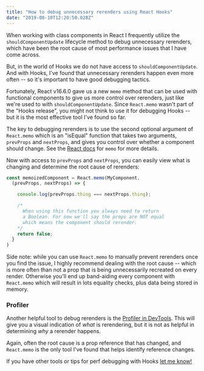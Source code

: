 ```yaml
---
title: "How to debug unnecessary rerenders using React Hooks"
date: "2019-08-10T12:20:50.028Z"
---
```


When working with class components in React I frequently utilize the `shouldComponentUpdate` lifecycle method to debug unnecessary rerenders, which have been the root cause of most performance issues that I have come across.

But, in the world of Hooks we do not have access to `shouldComponentUpdate`. And with Hooks, I've found that unnecessary rerenders happen even more often -- so it's important to have good debugging tactics.

Fortunately, React v16.6.0 gave us a new `memo` method that can be used with functional components to give us more control over rerenders, just like we're used to with `shouldComponentUpdate`. Since `React.memo` wasn't part of the "Hooks release", you might not think to use it for debugging Hooks -- but it is the most effective tool I've found so far.

The key to debugging rerenders is to use the second optional argument of `React.memo` which is an "isEqual" function that takes two arguments, `prevProps` and `nextProps`, and gives you control over whether a component should change. See the [React docs](https://reactjs.org/docs/react-api.html#reactmemo) for `memo` for more details.

Now with access to `prevProps` and `nextProps`, you can easily view what is changing and determine the root cause of rerenders:

```js
const memoizedComponent = React.memo(MyComponent, 
  (prevProps, nextProps) => {

    console.log(prevProps.thing === nextProps.thing);

    /*
      When using this function you always need to return
      a Boolean. For now we'll say the props are NOT equal 
      which means the component should rerender.
    */
    return false;
  }
)
```

Side note: while you can use `React.memo` to manually prevent rerenders once you find the issue, I highly recommend dealing with the root cause -- which is more often than not a prop that is being unnecessarily recreated on every render. Otherwise you'll end up band-aiding every component with `React.memo` which will result in lots equality checks, plus data being stored in memory. 

### Profiler
Another helpful tool to debug rerenders is the [Profiler in DevTools](https://reactjs.org/blog/2018/09/10/introducing-the-react-profiler.html). This will give you a visual indication of _what_ is rerendering, but it is not as helpful in determining _why_ a rerender happens. 

Again, often the root cause is a prop reference that has changed, and `React.memo` is the only tool I've found that helps identify reference changes.

If you have other tools or tips for perf debugging with Hooks [let me know!](https://twitter.com/BryceDooley) 